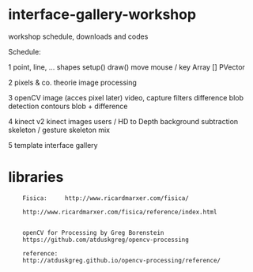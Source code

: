 # interface-gallery-workshop
workshop schedule, downloads and codes

Schedule:

1   point, line, ... shapes
    setup()
    draw()
    move
    mouse / key
    Array []
    PVector
    
2   pixels & co.
    theorie
    image processing
    
3   openCV
    image (acces pixel later)
    video, capture
    filters
    difference
    blob detection
    contours
    blob + difference
    
4   kinect v2
    kinect images
    users / HD to Depth
    background subtraction
    skeleton / gesture
    skeleton mix
    
5   template interface gallery

# libraries

        Fisica: 	http://www.ricardmarxer.com/fisica/

        http://www.ricardmarxer.com/fisica/reference/index.html


        openCV for Processing by Greg Borenstein
        https://github.com/atduskgreg/opencv-processing

        reference:
        http://atduskgreg.github.io/opencv-processing/reference/
    
